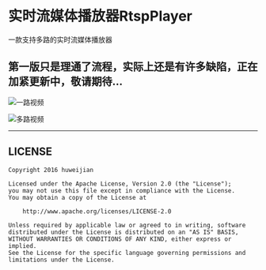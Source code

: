 # 实时流媒体播放器RtspPlayer

一款支持多路的实时流媒体播放器

第一版只是理通了流程，实际上还是有许多缺陷，正在加紧更新中，敬请期待...
---

![一路视频](https://github.com/huweijian5/RtspPlayer/blob/master/screenshots/QQ%E6%88%AA%E5%9B%BE20161118154722.png)

![多路视频](https://github.com/huweijian5/RtspPlayer/blob/master/screenshots/QQ%E6%88%AA%E5%9B%BE20161118154752.png)

---

## LICENSE

    Copyright 2016 huweijian

    Licensed under the Apache License, Version 2.0 (the "License");
    you may not use this file except in compliance with the License.
    You may obtain a copy of the License at

        http://www.apache.org/licenses/LICENSE-2.0

    Unless required by applicable law or agreed to in writing, software
    distributed under the License is distributed on an "AS IS" BASIS,
    WITHOUT WARRANTIES OR CONDITIONS OF ANY KIND, either express or implied.
    See the License for the specific language governing permissions and
    limitations under the License.
